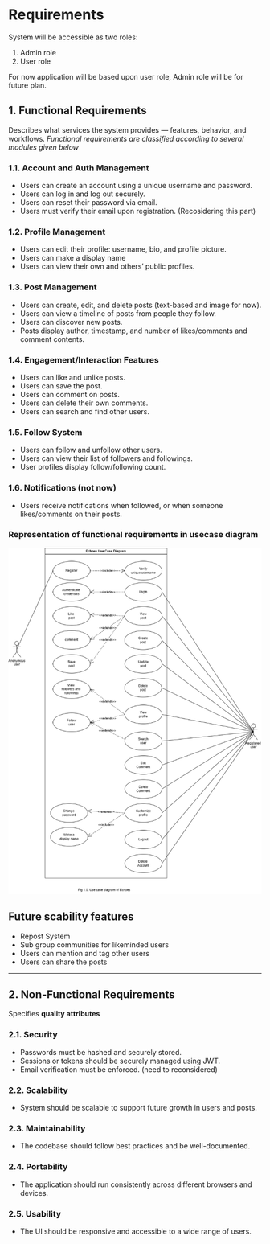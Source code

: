# Requirements 
System will be accessible as two roles:
1. Admin role 
2. User role

For now application will be based upon user role,
Admin role will be for future plan.

## 1. Functional Requirements
Describes what services the system provides — features, behavior, and workflows.
*Functional requirements are classified according to several modules given below*

### 1.1. Account and Auth Management
- Users can create an account using a unique username and password.
- Users can log in and log out securely.
- Users can reset their password via email.
- Users must verify their email upon registration. (Recosidering this part)

### 1.2. Profile Management
- Users can edit their profile: username, bio, and profile picture.
- Users can make a display name 
- Users can view their own and others’ public profiles.

### 1.3. Post Management
- Users can create, edit, and delete posts (text-based and image for now).
- Users can view a timeline of posts from people they follow.
- Users can discover new posts.
- Posts display author, timestamp, and number of likes/comments and comment contents.

### 1.4. Engagement/Interaction Features
- Users can like and unlike posts.
- Users can save the post.
- Users can comment on posts.
- Users can delete their own comments.
- Users can search and find other users.

### 1.5. Follow System
- Users can follow and unfollow other users.
- Users can view their list of followers and followings.
- User profiles display follow/following count.

### 1.6. Notifications (not now)
- Users receive notifications when followed, or when someone likes/comments on their posts.

### Representation of functional requirements in usecase diagram
![usecasediagram](./diagrams/UML/usecase%20Diagram.png)

## Future scability features
- Repost System
- Sub group communities for likeminded users
- Users can mention and tag other users
- Users can share the posts

-----------------------------------------------------------------------------------------------------------

## 2. Non-Functional Requirements
Specifies **quality attributes**

### 2.1. Security
- Passwords must be hashed and securely stored.
- Sessions or tokens should be securely managed using JWT.
- Email verification must be enforced. (need to reconsidered)

### 2.2. Scalability
- System should be scalable to support future growth in users and posts.

### 2.3. Maintainability
- The codebase should follow best practices and be well-documented.

### 2.4. Portability
- The application should run consistently across different browsers and devices.

### 2.5. Usability
- The UI should be responsive and accessible to a wide range of users.
